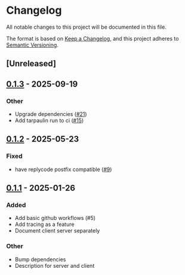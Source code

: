 # Changelog

All notable changes to this project will be documented in this file.

The format is based on [Keep a Changelog](https://keepachangelog.com/en/1.0.0/),
and this project adheres to [Semantic Versioning](https://semver.org/spec/v2.0.0.html).

## [Unreleased]

## [0.1.3](https://github.com/girstenbrei/miltr/compare/miltr-common-v0.1.2...miltr-common-v0.1.3) - 2025-09-19

### Other

- Upgrade dependencies ([#21](https://github.com/girstenbrei/miltr/pull/21))
- Add tarpaulin run to ci ([#15](https://github.com/girstenbrei/miltr/pull/15))

## [0.1.2](https://github.com/girstenbrei/miltr/compare/miltr-common-v0.1.1...miltr-common-v0.1.2) - 2025-05-23

### Fixed

- have replycode postfix compatible ([#9](https://github.com/girstenbrei/miltr/pull/9))

## [0.1.1](https://github.com/girstenbrei/miltr/compare/miltr-common-v0.1.0...miltr-common-v0.1.1) - 2025-01-26

### Added

- Add basic github workflows (#5)
- Add tracing as a feature
- Document client server separately

### Other

- Bump dependencies
- Description for server and client
